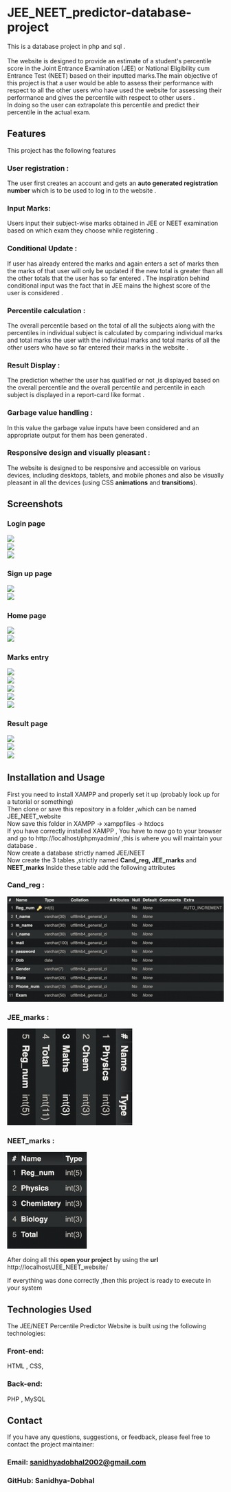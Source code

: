 # JEE_NEET_predictor-database-project
This is a database project in php and sql . <br>
 <br>
 The website is designed to provide an estimate of a student's percentile score in the Joint Entrance Examination (JEE) or National Eligibility cum Entrance Test (NEET) based on their inputted marks.The main objective of this project is that a user would be able to assess their performance with respect to all the other users who have used the website for assessing their performance and gives the percentile with respect to other users . 
 <br>
 In doing so the user can extrapolate this percentile and predict their percentile in the actual exam.<br>
 ## Features
This project has the following features
<br>
### User registration :
The user first creates an account and gets an <b>auto generated registration number</b> which is to be used to log in to the website .
### Input Marks: 
Users  input their subject-wise marks obtained in JEE or NEET examination based on which exam they choose while registering .
### Conditional Update :
If user has already entered the marks and again enters a set of marks then the marks of that user will only be updated if the new total is greater than all the other totals that the user has so far entered . The inspiration behind conditional input was the fact that in JEE mains the highest score of the user is considered .
### Percentile calculation :
The overall percentile based on the total of all the subjects along with the percentiles in individual subject is calculated by comparing individual marks and total marks the user with the individual marks and total marks of all the other users who have so far entered their marks in the website .
### Result Display :
The prediction whether the user has qualified or not ,is displayed based on the overall percentile and the overall percentile and percentile in each subject is displayed in a report-card like format .
### Garbage value handling :
In this value the garbage value inputs have been considered and an appropriate output for them has been generated .
### Responsive design and visually pleasant :
The website is designed to be responsive and accessible on various devices, including desktops, tablets, and mobile phones and also be visually pleasant in all the devices (using CSS <b>animations</b> and <b>transitions</b>).

## Screenshots
### Login page
<img src = "Screenshots/Log in page.png">
<br>
<img src = "Screenshots/Logging in user.png">
<br>
<img src = "Screenshots/Incorrect credentials.png">

### Sign up page
<img src = "Screenshots/Registration form.png">
<br>
<img src = "Screenshots/Successful registration.png">

### Home page 
<img src ="Screenshots/successful_login_home_page.png" >
<br>
<img src = "Screenshots/Home page.png">

### Marks entry
<img src = "Screenshots/Sub_marks.png">
<br>
<img src = "Screenshots/marks entry.png">
<br>
<img src ="Screenshots/Successful marks stored.png">
<br>
<img src ="Screenshots/Better Score.png">
<br>
<img src ="Screenshots/Worse score.png">
<br>

### Result page
<img src = "Screenshots/Result page.png">
<br>
<img src = "Screenshots/Not qualified.png">
<br>
<img src = "Screenshots/Marks not entered.png">

## Installation and Usage
First you need to install XAMPP and properly set it up (probably look up for a tutorial or something)
<br>
Then clone or save this repository in a folder ,which can be named JEE_NEET_website
<br>
Now save this folder in XAMPP -> xamppfiles -> htdocs
<br>
If you have correctly installed XAMPP , You have to now go to your browser and go to http://localhost/phpmyadmin/ ,this is where you will maintain your database .
<br>Now create a database strictly named JEE/NEET
<br>Now create the 3 tables ,strictly named <b>Cand_reg, JEE_marks</b> and <b>NEET_marks</b>
Inside these table add the following attributes
<br>

### Cand_reg :
<img src ="Screenshots/Cand_reg attributes.png">

### JEE_marks :

<img src ="JEE_marks table.png" style = "height:225px;"> 

### NEET_marks :

<img src ="NEET_marks table.png" style = "height:225px;"> 

After doing all this <b>open your project</b> by using the <b>url</b> http://localhost/JEE_NEET_website/ 

If everything was done correctly ,then this project is ready to execute in your system 
## Technologies Used
The JEE/NEET Percentile Predictor Website is built using the following technologies:

### Front-end: 
HTML , CSS,
### Back-end: 
PHP , MySQL
## Contact
If you have any questions, suggestions, or feedback, please feel free to contact the project maintainer:

### Email: sanidhyadobhal2002@gmail.com
### GitHub: Sanidhya-Dobhal

